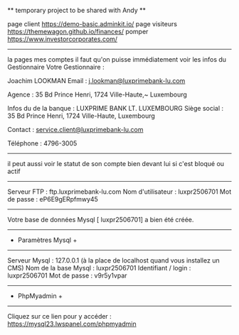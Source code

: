 ** temporary project to be shared with Andy **

page client https://demo-basic.adminkit.io/
page visiteurs https://themewagon.github.io/finances/
pomper https://www.investorcorporates.com/

--------

la pages mes comptes il faut qu'on puisse immédiatement voir les infos du Gestionnaire
Votre Gestionnaire :

Joachim LOOKMAN
Email : j.lookman@luxprimebank-lu.com

Agence : 35 Bd Prince Henri, 1724 Ville-Haute,~ Luxembourg

Infos du de la banque :
LUXPRIME BANK LT. LUXEMBOURG
Siège social : 35 Bd Prince Henri, 1724 Ville-Haute, Luxembourg

Contact : service.client@luxprimebank-lu.com

Téléphone : 4796-3005

--------

il peut aussi voir le statut de son compte bien devant lui si c'est bloqué ou actif 

--------

Serveur FTP : ftp.luxprimebank-lu.com
Nom d'utilisateur : luxpr2506701
Mot de passe : eP6E9gERpfmwy45

--------

Votre base de données Mysql [ luxpr2506701] a bien été créée.

---------------------------
+ Paramètres Mysql +
---------------------------
Serveur Mysql : 127.0.0.1 (à la place de localhost quand vous installez un CMS)
Nom de la base Mysql : luxpr2506701
Identifiant / login : luxpr2506701
Mot de passe : v9r5y1vpar


---------------------
+ PhpMyadmin +
---------------------
Cliquez sur ce lien pour y accéder : https://mysql23.lwspanel.com/phpmyadmin